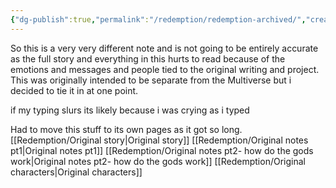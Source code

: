 ```yaml
---
{"dg-publish":true,"permalink":"/redemption/redemption-archived/","created":"2024-07-03T21:05:41.039-05:00","updated":"2024-06-13T17:33:54.000-05:00"}
---
```


So this is a very very different note and is not going to be entirely accurate as the full story and everything in this hurts to read because of the emotions and messages and people tied to the original writing and project. This was originally intended to be separate from the Multiverse but i decided to tie it in at one point.

if my typing slurs its likely because i was crying as i typed 

 Had to move this stuff to its own pages as it got so long.
[[Redemption/Original story\|Original story]]
[[Redemption/Original notes pt1\|Original notes pt1]]
[[Redemption/Original notes pt2- how do the gods work\|Original notes pt2- how do the gods work]]
[[Redemption/Original characters\|Original characters]]
